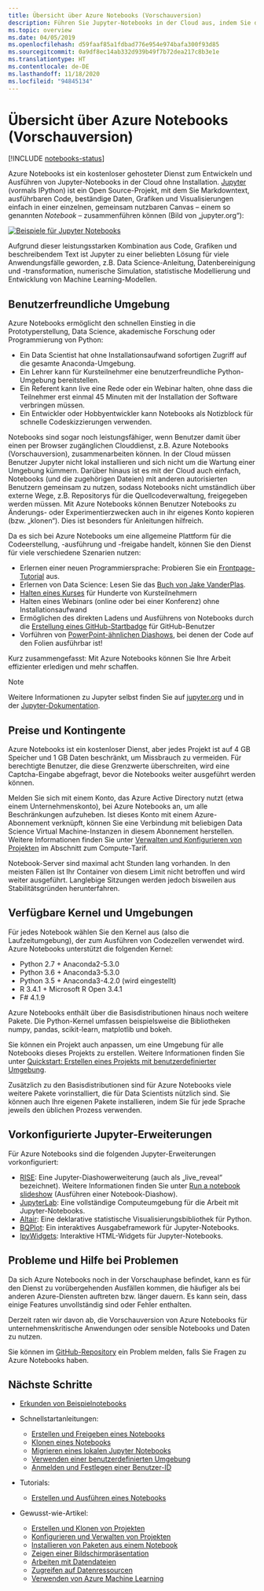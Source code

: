 ```yaml
---
title: Übersicht über Azure Notebooks (Vorschauversion)
description: Führen Sie Jupyter-Notebooks in der Cloud aus, indem Sie den kostenlosen Dienst „Azure Notebooks (Vorschauversion)“ verwenden, der weder Setup noch Konfiguration erfordert.
ms.topic: overview
ms.date: 04/05/2019
ms.openlocfilehash: d59faaf85a1fdbad776e954e974bafa300f93d85
ms.sourcegitcommit: 0a9df8ec14ab332d939b49f7b72dea217c8b3e1e
ms.translationtype: HT
ms.contentlocale: de-DE
ms.lasthandoff: 11/18/2020
ms.locfileid: "94845134"
---
```

# <a name="overview-of-azure-notebooks-preview"></a>Übersicht über Azure Notebooks (Vorschauversion)

[!INCLUDE [notebooks-status](../../includes/notebooks-status.md)]

Azure Notebooks ist ein kostenloser gehosteter Dienst zum Entwickeln und Ausführen von Jupyter-Notebooks in der Cloud ohne Installation. [Jupyter](https://jupyter.org/) (vormals IPython) ist ein Open Source-Projekt, mit dem Sie Markdowntext, ausführbaren Code, beständige Daten, Grafiken und Visualisierungen einfach in einer einzelnen, gemeinsam nutzbaren Canvas – einem so genannten *Notebook* – zusammenführen können (Bild von „jupyter.org“):

[![Beispiele für Jupyter Notebooks](https://jupyter.org/assets/jupyterpreview.png)](https://jupyter.org/assets/jupyterpreview.png#lightbox)

Aufgrund dieser leistungsstarken Kombination aus Code, Grafiken und beschreibendem Text ist Jupyter zu einer beliebten Lösung für viele Anwendungsfälle geworden, z.B. Data Science-Anleitung, Datenbereinigung und -transformation, numerische Simulation, statistische Modellierung und Entwicklung von Machine Learning-Modellen.

## <a name="hassle-free-experience"></a>Benutzerfreundliche Umgebung

Azure Notebooks ermöglicht den schnellen Einstieg in die Prototyperstellung, Data Science, akademische Forschung oder Programmierung von Python:

- Ein Data Scientist hat ohne Installationsaufwand sofortigen Zugriff auf die gesamte Anaconda-Umgebung.
- Ein Lehrer kann für Kursteilnehmer eine benutzerfreundliche Python-Umgebung bereitstellen.
- Ein Referent kann live eine Rede oder ein Webinar halten, ohne dass die Teilnehmer erst einmal 45 Minuten mit der Installation der Software verbringen müssen.
- Ein Entwickler oder Hobbyentwickler kann Notebooks als Notizblock für schnelle Codeskizzierungen verwenden.

Notebooks sind sogar noch leistungsfähiger, wenn Benutzer damit über einen per Browser zugänglichen Clouddienst, z.B. Azure Notebooks (Vorschauversion), zusammenarbeiten können. In der Cloud müssen Benutzer Jupyter nicht lokal installieren und sich nicht um die Wartung einer Umgebung kümmern. Darüber hinaus ist es mit der Cloud auch einfach, Notebooks (und die zugehörigen Dateien) mit anderen autorisierten Benutzern gemeinsam zu nutzen, sodass Notebooks nicht umständlich über externe Wege, z.B. Repositorys für die Quellcodeverwaltung, freigegeben werden müssen. Mit Azure Notebooks können Benutzer Notebooks zu Änderungs- oder Experimentierzwecken auch in ihr eigenes Konto kopieren (bzw. „klonen“). Dies ist besonders für Anleitungen hilfreich.

Da es sich bei Azure Notebooks um eine allgemeine Plattform für die Codeerstellung, -ausführung und -freigabe handelt, können Sie den Dienst für viele verschiedene Szenarien nutzen:

- Erlernen einer neuen Programmiersprache: Probieren Sie ein [Frontpage-Tutorial](https://notebooks.azure.com/Microsoft/projects/samples/html/Introduction%20to%20Python.ipynb) aus.
- Erlernen von Data Science: Lesen Sie das [Buch von Jake VanderPlas](https://notebooks.azure.com/jakevdp/projects/PythonDataScienceHandbook).
- [Halten eines Kurses](https://notebooks.azure.com/garth-wells/projects/CUED-IA-Computing-Michaelmas) für Hunderte von Kursteilnehmern
- Halten eines Webinars (online oder bei einer Konferenz) ohne Installationsaufwand 
- Ermöglichen des direkten Ladens und Ausführens von Notebooks durch die [Erstellung eines GitHub-Startbadge](https://notebooks.azure.com/help/projects/sharing/create-a-github-badge) für GitHub-Benutzer
- Vorführen von [PowerPoint-ähnlichen Diashows](https://notebooks.azure.com/help/jupyter-notebooks/slides), bei denen der Code auf den Folien ausführbar ist!

Kurz zusammengefasst: Mit Azure Notebooks können Sie Ihre Arbeit effizienter erledigen und mehr schaffen.

> [!Note]
> Weitere Informationen zu Jupyter selbst finden Sie auf [jupyter.org](https://jupyter.org/) und in der [Jupyter-Dokumentation](https://jupyter-notebook.readthedocs.io/en/latest/).

## <a name="pricing-and-quotas"></a>Preise und Kontingente

Azure Notebooks ist ein kostenloser Dienst, aber jedes Projekt ist auf 4 GB Speicher und 1 GB Daten beschränkt, um Missbrauch zu vermeiden. Für berechtigte Benutzer, die diese Grenzwerte überschreiten, wird eine Captcha-Eingabe abgefragt, bevor die Notebooks weiter ausgeführt werden können.

Melden Sie sich mit einem Konto, das Azure Active Directory nutzt (etwa einem Unternehmenskonto), bei Azure Notebooks an, um alle Beschränkungen aufzuheben. Ist dieses Konto mit einem Azure-Abonnement verknüpft, können Sie eine Verbindung mit beliebigen Data Science Virtual Machine-Instanzen in diesem Abonnement herstellen. Weitere Informationen finden Sie unter [Verwalten und Konfigurieren von Projekten](configure-manage-azure-notebooks-projects.md#compute-tier) im Abschnitt zum Compute-Tarif.

Notebook-Server sind maximal acht Stunden lang vorhanden. In den meisten Fällen ist Ihr Container von diesem Limit nicht betroffen und wird weiter ausgeführt. Langlebige Sitzungen werden jedoch bisweilen aus Stabilitätsgründen herunterfahren.

## <a name="available-kernels-and-environments"></a>Verfügbare Kernel und Umgebungen

Für jedes Notebook wählen Sie den Kernel aus (also die Laufzeitumgebung), der zum Ausführen von Codezellen verwendet wird. Azure Notebooks unterstützt die folgenden Kernel:

- Python 2.7 + Anaconda2-5.3.0
- Python 3.6 + Anaconda3-5.3.0
- Python 3.5 + Anaconda3-4.2.0 (wird eingestellt)
- R 3.4.1 + Microsoft R Open 3.4.1
- F# 4.1.9

Azure Notebooks enthält über die Basisdistributionen hinaus noch weitere Pakete. Die Python-Kernel umfassen beispielsweise die Bibliotheken numpy, pandas, scikit-learn, matplotlib und bokeh.

Sie können ein Projekt auch anpassen, um eine Umgebung für alle Notebooks dieses Projekts zu erstellen. Weitere Informationen finden Sie unter [Quickstart: Erstellen eines Projekts mit benutzerdefinierter Umgebung](quickstart-create-jupyter-notebook-project-environment.md).

Zusätzlich zu den Basisdistributionen sind für Azure Notebooks viele weitere Pakete vorinstalliert, die für Data Scientists nützlich sind. Sie können auch Ihre eigenen Pakete installieren, indem Sie für jede Sprache jeweils den üblichen Prozess verwenden.

## <a name="pre-configured-jupyter-extensions"></a>Vorkonfigurierte Jupyter-Erweiterungen

Für Azure Notebooks sind die folgenden Jupyter-Erweiterungen vorkonfiguriert:

- [RISE](https://github.com/damianavila/RISE): Eine Jupyter-Diashowerweiterung (auch als „live_reveal“ bezeichnet). Weitere Informationen finden Sie unter [Run a notebook slideshow](present-jupyter-notebooks-slideshow.md) (Ausführen einer Notebook-Diashow).
- [JupyterLab](https://github.com/jupyterlab/jupyterlab): Eine vollständige Computeumgebung für die Arbeit mit Jupyter-Notebooks.
- [Altair](https://github.com/ellisonbg/altair): Eine deklarative statistische Visualisierungsbibliothek für Python.
- [BQPlot](https://github.com/bloomberg/bqplot): Ein interaktives Ausgabeframework für Jupyter-Notebooks.
- [IpyWidgets](https://github.com/jupyter-widgets/ipywidgets): Interaktive HTML-Widgets für Jupyter-Notebooks.

## <a name="issues-and-getting-help"></a>Probleme und Hilfe bei Problemen

Da sich Azure Notebooks noch in der Vorschauphase befindet, kann es für den Dienst zu vorübergehenden Ausfällen kommen, die häufiger als bei anderen Azure-Diensten auftreten bzw. länger dauern. Es kann sein, dass einige Features unvollständig sind oder Fehler enthalten.

Derzeit raten wir davon ab, die Vorschauversion von Azure Notebooks für unternehmenskritische Anwendungen oder sensible Notebooks und Daten zu nutzen.

Sie können im [GitHub-Repository](https://github.com/Microsoft/AzureNotebooks/issues) ein Problem melden, falls Sie Fragen zu Azure Notebooks haben.

## <a name="next-steps"></a>Nächste Schritte  

- [Erkunden von Beispielnotebooks](azure-notebooks-samples.md)

- Schnellstartanleitungen:

  - [Erstellen und Freigeben eines Notebooks](quickstart-create-share-jupyter-notebook.md)
  - [Klonen eines Notebooks](quickstart-clone-jupyter-notebook.md)
  - [Migrieren eines lokalen Jupyter Notebooks](quickstart-migrate-local-jupyter-notebook.md)
  - [Verwenden einer benutzerdefinierten Umgebung](quickstart-create-jupyter-notebook-project-environment.md)
  - [Anmelden und Festlegen einer Benutzer-ID](quickstart-sign-in-azure-notebooks.md)

- Tutorials:

  - [Erstellen und Ausführen eines Notebooks](tutorial-create-run-jupyter-notebook.md  )

- Gewusst-wie-Artikel:
  
  - [Erstellen und Klonen von Projekten](create-clone-jupyter-notebooks.md)
  - [Konfigurieren und Verwalten von Projekten](configure-manage-azure-notebooks-projects.md)
  - [Installieren von Paketen aus einem Notebook](install-packages-jupyter-notebook.md)
  - [Zeigen einer Bildschirmpräsentation](present-jupyter-notebooks-slideshow.md)
  - [Arbeiten mit Datendateien](work-with-project-data-files.md)
  - [Zugreifen auf Datenressourcen](access-data-resources-jupyter-notebooks.md)
  - [Verwenden von Azure Machine Learning](../machine-learning/samples-notebooks.md)